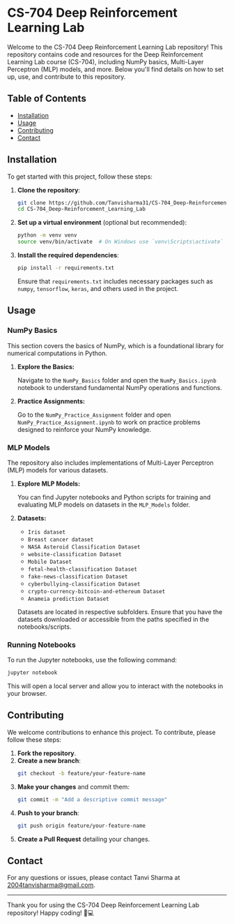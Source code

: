 
# CS-704 Deep Reinforcement Learning Lab

Welcome to the CS-704 Deep Reinforcement Learning Lab repository! This repository contains code and resources for the Deep Reinforcement Learning Lab course (CS-704), including NumPy basics, Multi-Layer Perceptron (MLP) models, and more. Below you'll find details on how to set up, use, and contribute to this repository.

## Table of Contents

- [Installation](#installation)
- [Usage](#usage)
- [Contributing](#contributing)
- [Contact](#contact)

## Installation

To get started with this project, follow these steps:

1. **Clone the repository**:
   ```bash
   git clone https://github.com/Tanvisharma31/CS-704_Deep-Reinforcement_Learning_Lab.git
   cd CS-704_Deep-Reinforcement_Learning_Lab
   ```

2. **Set up a virtual environment** (optional but recommended):
   ```bash
   python -m venv venv
   source venv/bin/activate  # On Windows use `venv\Scripts\activate`
   ```

3. **Install the required dependencies**:
   ```bash
   pip install -r requirements.txt
   ```

   Ensure that `requirements.txt` includes necessary packages such as `numpy`, `tensorflow`, `keras`, and others used in the project.

## Usage

### NumPy Basics

This section covers the basics of NumPy, which is a foundational library for numerical computations in Python.

1. **Explore the Basics:**

   Navigate to the `NumPy_Basics` folder and open the `NumPy_Basics.ipynb` notebook to understand fundamental NumPy operations and functions.

2. **Practice Assignments:**

   Go to the `NumPy_Practice_Assignment` folder and open `NumPy_Practice_Assignment.ipynb` to work on practice problems designed to reinforce your NumPy knowledge.

### MLP Models

The repository also includes implementations of Multi-Layer Perceptron (MLP) models for various datasets. 

1. **Explore MLP Models:**

   You can find Jupyter notebooks and Python scripts for training and evaluating MLP models on datasets in the `MLP_Models` folder.

2. **Datasets:**

   - `Iris dataset`
   - `Breast cancer dataset`
   - `NASA Asteroid Classification Dataset`
   - `website-classification Dataset`
   - `Mobile Dataset`
   - `fetal-health-classification Dataset`
   - `fake-news-classification Dataset`
   - `cyberbullying-classification Dataset`
   - `crypto-currency-bitcoin-and-ethereum Dataset`
   - `Anameia prediction Dataset`

   Datasets are located in respective subfolders. Ensure that you have the datasets downloaded or accessible from the paths specified in the notebooks/scripts.

### Running Notebooks

To run the Jupyter notebooks, use the following command:

```bash
jupyter notebook
```

This will open a local server and allow you to interact with the notebooks in your browser.

## Contributing

We welcome contributions to enhance this project. To contribute, please follow these steps:

1. **Fork the repository**.
2. **Create a new branch**:
   ```bash
   git checkout -b feature/your-feature-name
   ```
3. **Make your changes** and commit them:
   ```bash
   git commit -m "Add a descriptive commit message"
   ```
4. **Push to your branch**:
   ```bash
   git push origin feature/your-feature-name
   ```
5. **Create a Pull Request** detailing your changes.

## Contact

For any questions or issues, please contact Tanvi Sharma at [2004tanvisharma@gmail.com](mailto:2004tanvisharma@gmail.com).

---

Thank you for using the CS-704 Deep Reinforcement Learning Lab repository! Happy coding! 🚀💻
